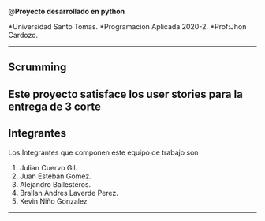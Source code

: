 @**Proyecto desarrollado en python**

*Universidad Santo Tomas.
*Programacion Aplicada 2020-2.
*Prof:Jhon Cardozo.

---
## Scrumming
Este proyecto satisface los user stories para la entrega de 3 corte
---
## Integrantes
Los Integrantes que componen este equipo de trabajo son

1. Julian Cuervo Gil.
2. Juan Esteban Gomez.
3. Alejandro Ballesteros.
4. Brallan Andres Laverde Perez.
5. Kevin Niño Gonzalez

---